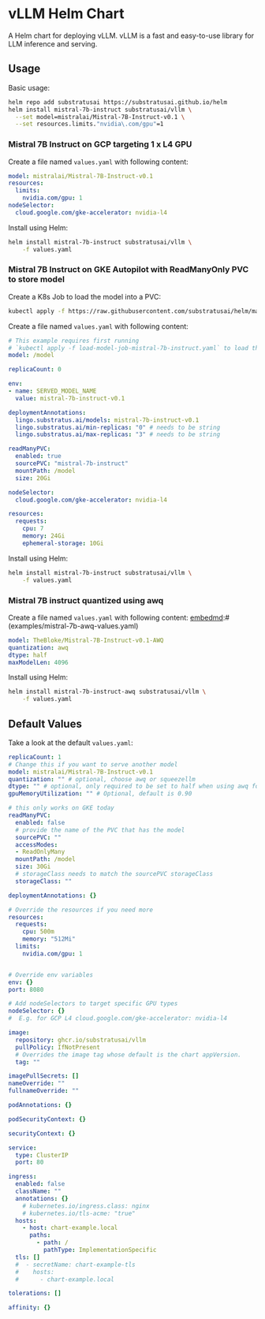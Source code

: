 # vLLM Helm Chart
A Helm chart for deploying vLLM.
vLLM is a fast and easy-to-use library for LLM inference and serving.

## Usage

Basic usage:
```bash
helm repo add substratusai https://substratusai.github.io/helm
helm install mistral-7b-instruct substratusai/vllm \
  --set model=mistralai/Mistral-7B-Instruct-v0.1 \
  --set resources.limits."nvidia\.com/gpu"=1
```

### Mistral 7B Instruct on GCP targeting 1 x L4 GPU

Create a file named `values.yaml` with following content:

[embedmd]:# (examples/mistral-7b-instruct-gcp-l4.yaml)
```yaml
model: mistralai/Mistral-7B-Instruct-v0.1
resources:
  limits:
    nvidia.com/gpu: 1
nodeSelector:
  cloud.google.com/gke-accelerator: nvidia-l4
```

Install using Helm:
```bash
helm install mistral-7b-instruct substratusai/vllm \
    -f values.yaml
```

### Mistral 7B Instruct on GKE Autopilot with ReadManyOnly PVC to store model
Create a K8s Job to load the model into a PVC:
```bash
kubectl apply -f https://raw.githubusercontent.com/substratusai/helm/main/charts/vllm/examples/load-model-job-mistral-7b-instruct.yaml
```

Create a file named `values.yaml` with following content:

[embedmd]:# (examples/readmanypvc-gke-autopilot-values.yaml)
```yaml
# This example requires first running
# `kubectl apply -f load-model-job-mistral-7b-instruct.yaml` to load the model into a PVC.
model: /model

replicaCount: 0

env:
- name: SERVED_MODEL_NAME
  value: mistral-7b-instruct-v0.1

deploymentAnnotations:
  lingo.substratus.ai/models: mistral-7b-instruct-v0.1
  lingo.substratus.ai/min-replicas: "0" # needs to be string
  lingo.substratus.ai/max-replicas: "3" # needs to be string

readManyPVC:
  enabled: true
  sourcePVC: "mistral-7b-instruct"
  mountPath: /model
  size: 20Gi

nodeSelector:
  cloud.google.com/gke-accelerator: nvidia-l4

resources:
  requests:
    cpu: 7
    memory: 24Gi
    ephemeral-storage: 10Gi
```

Install using Helm:
```bash
helm install mistral-7b-instruct substratusai/vllm \
    -f values.yaml
```

### Mistral 7B instruct quantized using awq

Create a file named `values.yaml` with following content:
[embedmd]:# (examples/mistral-7b-awq-values.yaml)
```yaml
model: TheBloke/Mistral-7B-Instruct-v0.1-AWQ
quantization: awq
dtype: half
maxModelLen: 4096
```

Install using Helm:
```bash
helm install mistral-7b-instruct-awq substratusai/vllm \
    -f values.yaml
```

## Default Values

Take a look at the default `values.yaml`:

[embedmd]:# (values.yaml)
```yaml
replicaCount: 1
# Change this if you want to serve another model
model: mistralai/Mistral-7B-Instruct-v0.1
quantization: "" # optional, choose awq or squeezellm
dtype: "" # optional, only required to be set to half when using awq for quantization
gpuMemoryUtilization: "" # Optional, default is 0.90

# this only works on GKE today
readManyPVC:
  enabled: false
  # provide the name of the PVC that has the model
  sourcePVC: ""
  accessModes:
  - ReadOnlyMany
  mountPath: /model
  size: 30Gi
  # storageClass needs to match the sourcePVC storageClass
  storageClass: ""

deploymentAnnotations: {}

# Override the resources if you need more
resources:
  requests:
    cpu: 500m
    memory: "512Mi"
  limits:
    nvidia.com/gpu: 1


# Override env variables
env: {}
port: 8080

# Add nodeSelectors to target specific GPU types
nodeSelector: {}
#  E.g. for GCP L4 cloud.google.com/gke-accelerator: nvidia-l4

image:
  repository: ghcr.io/substratusai/vllm
  pullPolicy: IfNotPresent
  # Overrides the image tag whose default is the chart appVersion.
  tag: ""

imagePullSecrets: []
nameOverride: ""
fullnameOverride: ""

podAnnotations: {}

podSecurityContext: {}

securityContext: {}

service:
  type: ClusterIP
  port: 80

ingress:
  enabled: false
  className: ""
  annotations: {}
    # kubernetes.io/ingress.class: nginx
    # kubernetes.io/tls-acme: "true"
  hosts:
    - host: chart-example.local
      paths:
        - path: /
          pathType: ImplementationSpecific
  tls: []
  #  - secretName: chart-example-tls
  #    hosts:
  #      - chart-example.local

tolerations: []

affinity: {}
```
